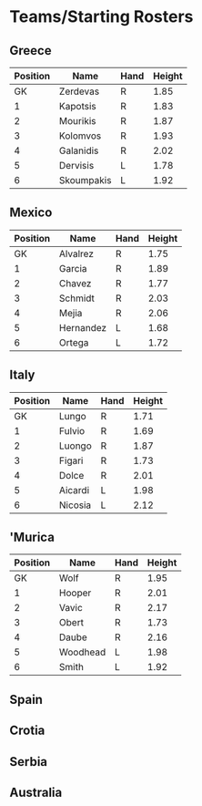 # Teams/Starting Rosters  
  
## Greece

| Position | Name | Hand | Height |
| --- | --- | --- | --- |
| GK | Zerdevas | R | 1.85 |
| 1 | Kapotsis | R | 1.83 |
| 2 | Mourikis | R | 1.87 |
| 3 | Kolomvos | R | 1.93 |
| 4 | Galanidis | R | 2.02 |
| 5 | Dervisis | L | 1.78 |
| 6 | Skoumpakis | L | 1.92 |

## Mexico

| Position | Name | Hand | Height |
| --- | --- | --- | --- |
| GK | Alvalrez | R | 1.75 |
| 1 | Garcia | R | 1.89 |
| 2 | Chavez | R | 1.77 |
| 3 | Schmidt | R | 2.03 |
| 4 | Mejia | R | 2.06 |
| 5 | Hernandez | L | 1.68 |
| 6 | Ortega | L | 1.72 |

## Italy


| Position | Name | Hand | Height |
| --- | --- | --- | --- |
| GK | Lungo | R | 1.71 |
| 1 | Fulvio | R | 1.69 |
| 2 | Luongo | R | 1.87 |
| 3 | Figari | R | 1.73 |
| 4 | Dolce | R | 2.01 |
| 5 | Aicardi | L | 1.98 |
| 6 | Nicosia | L | 2.12 |

## 'Murica


| Position | Name | Hand | Height |
| --- | --- | --- | --- |
| GK | Wolf | R | 1.95 |
| 1 | Hooper | R | 2.01 |
| 2 | Vavic | R | 2.17 |
| 3 | Obert | R | 1.73 |
| 4 | Daube | R | 2.16 |
| 5 | Woodhead | L | 1.98 |
| 6 | Smith | L | 1.92 |

## Spain

## Crotia

## Serbia

## Australia